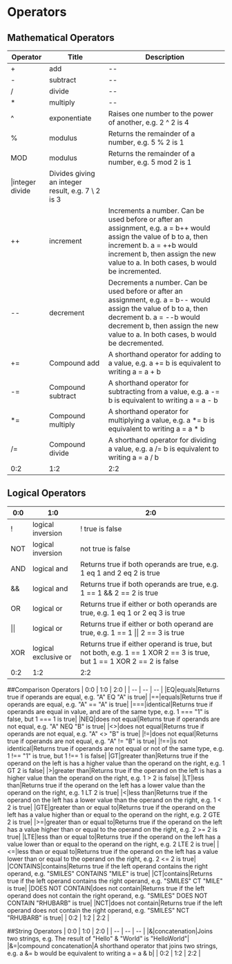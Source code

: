 # Operators


## Mathematical Operators

| Operator | Title | Description |
| -- | -- | -- |
|+|add| -- 
|-|subtract|--
|/|divide|--
|*|multiply|--
|^|exponentiate|Raises one number to the power of another, e.g. 2 ^ 2 is 4
|%|modulus|Returns the remainder of a number, e.g. 5 % 2 is 1
|MOD|modulus|Returns the remainder of a number, e.g. 5 mod 2 is 1
|\|integer divide|Divides giving an integer result, e.g. 7 \ 2 is 3
|++|increment|Increments a number. Can be used before or after an assignment, e.g. a = b++ would assign the value of b to a, then increment b. a = ++b would increment b, then assign the new value to a. In both cases, b would be incremented.
|--|decrement|Decrements a number. Can be used before or after an assignment, e.g. a = b-- would assign the value of b to a, then decrement b. a = --b would decrement b, then assign the new value to a. In both cases, b would be decremented.
|+=|Compound add|A shorthand operator for adding to a value, e.g. a += b is equivalent to writing a = a + b
|-=|Compound subtract|A shorthand operator for subtracting from a value, e.g. a -= b is equivalent to writing a = a - b
|*=|Compound multiply|A shorthand operator for multiplying a value, e.g. a *= b is equivalent to writing a = a * b
|/=|Compound divide|A shorthand operator for dividing a value, e.g. a /= b is equivalent to writing a = a / b
| 0:2 | 1:2 | 2:2 |

## Logical Operators
| 0:0 | 1:0 | 2:0 |
| -- | -- | -- |
|!|logical inversion|! true is false|
|NOT|logical inversion|not true is false|
|AND|logical and|Returns true if both operands are true, e.g. 1 eq 1 and 2 eq 2 is true|
|&&|logical and|Returns true if both operands are true, e.g. 1 == 1 && 2 == 2 is true|
|OR|logical or|Returns true if either or both operands are true, e.g. 1 eq 1 or 2 eq 3 is true|
|&#124;&#124;|logical or|Returns true if either or both operand are true, e.g. 1 == 1 &#124;&#124; 2 == 3 is true|
|XOR|logical exclusive or|Returns true if either operand is true, but not both, e.g. 1 == 1 XOR 2 == 3 is true, but 1 == 1 XOR 2 == 2 is false|
| 0:2 | 1:2 | 2:2 |

##Comparison Operators
| 0:0 | 1:0 | 2:0 |
| -- | -- | -- |
|EQ|equals|Returns true if operands are equal, e.g. "A" EQ "A" is true|
|==|equals|Returns true if operands are equal, e.g. "A" == "A" is true|
|===|identical|Returns true if operands are equal in value, and are of the same type, e.g. 1 === "1" is false, but 1 === 1 is true|
|NEQ|does not equal|Returns true if operands are not equal, e.g. "A" NEQ "B" is true|
|<>|does not equal|Returns true if operands are not equal, e.g. "A" <> "B" is true|
|!=|does not equal|Returns true if operands are not equal, e.g. "A" != "B" is true|
|!==|is not identical|Returns true if operands are not equal or not of the same type, e.g. 1 !== "1" is true, but 1 !== 1 is false|
|GT|greater than|Returns true if the operand on the left is has a higher value than the operand on the right, e.g. 1 GT 2 is false|
|>|greater than|Returns true if the operand on the left is has a higher value than the operand on the right, e.g. 1 > 2 is false|
|LT|less than|Returns true if the operand on the left has a lower value than the operand on the right, e.g. 1 LT 2 is true|
|<|less than|Returns true if the operand on the left has a lower value than the operand on the right, e.g. 1 < 2 is true|
|GTE|greater than or equal to|Returns true if the operand on the left has a value higher than or equal to the operand on the right, e.g. 2 GTE 2 is true|
|>=|greater than or equal to|Returns true if the operand on the left has a value higher than or equal to the operand on the right, e.g. 2 >= 2 is true|
|LTE|less than or equal to|Returns true if the operand on the left has a value lower than or equal to the operand on the right, e.g. 2 LTE 2 is true|
|<=|less than or equal to|Returns true if the operand on the left has a value lower than or equal to the operand on the right, e.g. 2 <= 2 is true|
|CONTAINS|contains|Returns true if the left operand contains the right operand, e.g. "SMILES" CONTAINS "MILE" is true|
|CT|contains|Returns true if the left operand contains the right operand, e.g. "SMILES" CT "MILE" is true|
|DOES NOT CONTAIN|does not contain|Returns true if the left operand does not contain the right operand, e.g. "SMILES" DOES NOT CONTAIN "RHUBARB" is true|
|NCT|does not contain|Returns true if the left operand does not contain the right operand, e.g. "SMILES" NCT "RHUBARB" is true|
| 0:2 | 1:2 | 2:2 |

##String Operators
| 0:0 | 1:0 | 2:0 |
| -- | -- | -- |
|&|concatenation|Joins two strings, e.g. The result of "Hello" & "World" is "HelloWorld"|
|&=|compound concatenation|A shorthand operator that joins two strings, e.g. a &= b would be equivalent to writing a = a & b|
| 0:2 | 1:2 | 2:2 |





